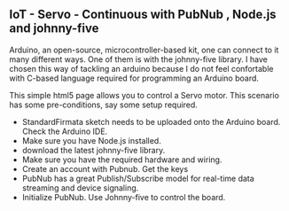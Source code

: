 IoT - Servo - Continuous with PubNub , Node.js and johnny-five
----------------------------------------------------

Arduino, an open-source, microcontroller-based kit, one can connect to it many different ways. One of them is with the johnny-five library. I have chosen this way of tackling an arduino because I do not feel confortable with C-based language required for programming an Arduino board.

This simple html5 page allows you to control a Servo motor. This scenario has some pre-conditions, say some setup required.

* StandardFirmata sketch needs to be uploaded onto the Arduino board. Check the Arduino IDE.
* Make sure you have Node.js installed.
* download the latest johnny-five library.
* Make sure you have the required hardware and wiring.
* Create an account with Pubnub. Get the keys
* PubNub has a great Publish/Subscribe model for real-time data streaming and device signaling. 
* Initialize PubNub. Use Johnny-five to control the board.

